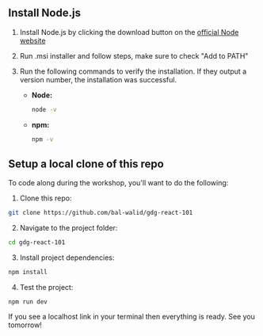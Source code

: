 ## Install Node.js

1. Install Node.js by clicking the download button on the [official Node website](https://nodejs.org/)
2. Run .msi installer and follow steps, make sure to check "Add to PATH"
3. Run the following commands to verify the installation. If they output a version number, the installation was successful.

   - **Node:**
     ```bash
     node -v
     ```

   - **npm:**
     ```bash
     npm -v
     ```
## Setup a local clone of this repo
To code along during the workshop, you'll want to do the following:

1. Clone this repo:
```bash
git clone https://github.com/bal-walid/gdg-react-101
```
2. Navigate to the project folder:
```bash
cd gdg-react-101
```
3. Install project dependencies:
```bash
npm install
```
4. Test the project:
```
npm run dev
```
If you see a localhost link in your terminal then everything is ready. See you tomorrow!
